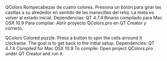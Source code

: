 QColors
Rompecabezas de cuatro colores. Presiona un botón para girar las casillas a su alrededor en sentido de las manecillas del reloj. La meta es volver al estado inicial.
Dependencias: QT 4.7.4
Binario compilado para Mac OSX 10.9
Para compilar: Abrir proyecto QColors.pro en QT Creator y correrlo.

QColors
Colored puzzle. Press a button to spin the cells arround it clockwise. The goal is to get back to the initial setup.
Dependencies: QT 4.7.4
Compiled for Mac OSX 10.9
To compile: Open project QColors.pro under QT Creator and run it.